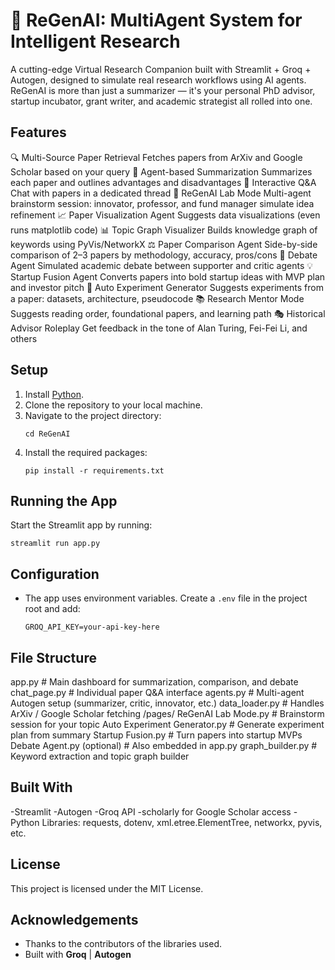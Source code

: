 # 🧠 ReGenAI: MultiAgent System for Intelligent Research

A cutting-edge Virtual Research Companion built with Streamlit + Groq + Autogen, designed to simulate real research workflows using AI agents.
ReGenAI is more than just a summarizer — it's your personal PhD advisor, startup incubator, grant writer, and academic strategist all rolled into one.

## Features

🔍 Multi-Source Paper Retrieval	Fetches papers from ArXiv and Google Scholar based on your query
🤖 Agent-based Summarization	Summarizes each paper and outlines advantages and disadvantages
💬 Interactive Q&A	Chat with papers in a dedicated thread
🧠 ReGenAI Lab Mode	Multi-agent brainstorm session: innovator, professor, and fund manager simulate idea refinement
📈 Paper Visualization Agent	Suggests data visualizations (even runs matplotlib code)
📊 Topic Graph Visualizer	Builds knowledge graph of keywords using PyVis/NetworkX
⚖️ Paper Comparison Agent	Side-by-side comparison of 2–3 papers by methodology, accuracy, pros/cons
🤼 Debate Agent	Simulated academic debate between supporter and critic agents
💡 Startup Fusion Agent	Converts papers into bold startup ideas with MVP plan and investor pitch
🧪 Auto Experiment Generator	Suggests experiments from a paper: datasets, architecture, pseudocode
📚 Research Mentor Mode	Suggests reading order, foundational papers, and learning path
🎭 Historical Advisor Roleplay	Get feedback in the tone of Alan Turing, Fei-Fei Li, and others

## Setup

1. Install [Python](https://www.python.org/downloads/).
2. Clone the repository to your local machine.
3. Navigate to the project directory:
    ```
    cd ReGenAI
    ```
4. Install the required packages:
    ```
    pip install -r requirements.txt
    ```

## Running the App

Start the Streamlit app by running:
```
streamlit run app.py
```

## Configuration

- The app uses environment variables. Create a `.env` file in the project root and add:
    ```
    GROQ_API_KEY=your-api-key-here
    ```

## File Structure

app.py                  # Main dashboard for summarization, comparison, and debate
chat_page.py            # Individual paper Q&A interface
agents.py               # Multi-agent Autogen setup (summarizer, critic, innovator, etc.)
data_loader.py          # Handles ArXiv / Google Scholar fetching
/pages/
    ReGenAI Lab Mode.py             # Brainstorm session for your topic
    Auto Experiment Generator.py    # Generate experiment plan from summary
    Startup Fusion.py               # Turn papers into startup MVPs
    Debate Agent.py (optional)      # Also embedded in app.py
graph_builder.py         # Keyword extraction and topic graph builder

## Built With

-Streamlit
-Autogen
-Groq API
-scholarly for Google Scholar access
-Python Libraries: requests, dotenv, xml.etree.ElementTree, networkx, pyvis, etc.

## License

This project is licensed under the MIT License.

## Acknowledgements

- Thanks to the contributors of the libraries used.
- Built with **Groq** | **Autogen**
